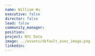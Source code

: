 ```yaml
---
name: William Wu
executive: false
director: false
lead: false
community_manager:   
position:  
project: NYC Data
image: ../assets/default_exec_image.png
linkedin: 
---
```

